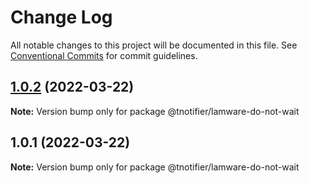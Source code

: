 # Change Log

All notable changes to this project will be documented in this file.
See [Conventional Commits](https://conventionalcommits.org) for commit guidelines.

## [1.0.2](https://github.com/tnotifier/lamware/compare/@tnotifier/lamware-do-not-wait@1.0.1...@tnotifier/lamware-do-not-wait@1.0.2) (2022-03-22)

**Note:** Version bump only for package @tnotifier/lamware-do-not-wait





## 1.0.1 (2022-03-22)

**Note:** Version bump only for package @tnotifier/lamware-do-not-wait
